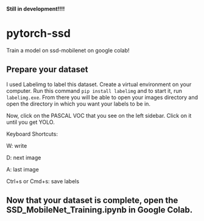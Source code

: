 **Still in development!!!!**



# pytorch-ssd
Train a model on ssd-mobilenet on google colab!

## Prepare your dataset

I used Labelimg to label this dataset. Create a virtual environment on your computer. Run this command `pip install labelimg` and to start it, run `labelimg.exe`. From there you will be able to open your images directory and open the directory in which you want your labels to be in.

Now, click on the PASCAL VOC that you see on the left sidebar. Click on it until you get YOLO.

Keyboard Shortcuts:

W: write

D: next image

A: last image

Ctrl+s or Cmd+s: save labels

## Now that your dataset is complete, open the SSD_MobileNet_Training.ipynb in Google Colab.
